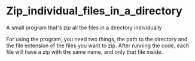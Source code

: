 # Zip_individual_files_in_a_directory
A small program that's zip all the files in a directory individually

For using the program, you need two things, the path to the directory and the file extension of the files you want to zip.
After running the code, each file will have a zip with the same name, and only that file inside. 

